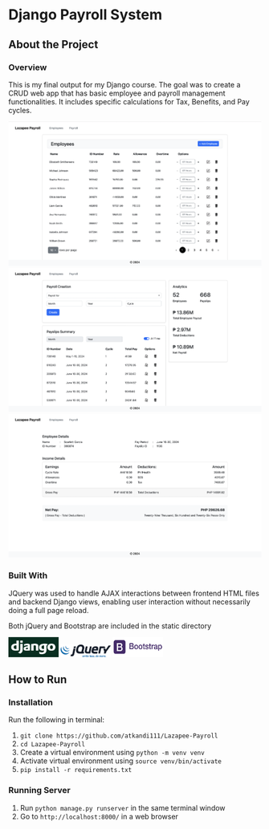 # Django Payroll System

## About the Project
### Overview
This is my final output for my Django course. The goal was to create a CRUD web app that has basic employee and payroll management functionalities. It includes specific calculations for Tax, Benefits, and Pay cycles.

![](img/PayrollDemo1.png)
![](img/PayrollDemo2.png)
![](img/PayrollDemo3.png)

### Built With
JQuery was used to handle AJAX interactions between frontend HTML files and backend Django views, enabling user interaction without necessarily doing a full page reload. 

Both jQuery and Bootstrap are included in the static directory

<img src="img/django.png" alt="drawing" height="40" width="100"/>

<img src="img/jquery.png" alt="drawing" height="25" width="100"/>

<img src="img/bootstrap.png" alt="drawing" height="40" width="100"/>

## How to Run
### Installation
Run the following in terminal:
1. ```git clone https://github.com/atkandi111/Lazapee-Payroll```
2. ```cd Lazapee-Payroll```
3. Create a virtual environment using ```python -m venv venv```
4. Activate virtual environment using ```source venv/bin/activate```
5. ```pip install -r requirements.txt```

### Running Server
1. Run ```python manage.py runserver``` in the same terminal window
2. Go to ```http://localhost:8000/``` in a web browser
